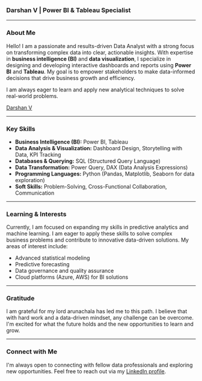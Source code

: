 

### **Darshan V** | Power BI & Tableau Specialist

---

### **About Me**

Hello! I am a passionate and results-driven Data Analyst with a strong focus on transforming complex data into clear, actionable insights. With expertise in **business intelligence (BI)** and **data visualization**, I specialize in designing and developing interactive dashboards and reports using **Power BI** and **Tableau**. My goal is to empower stakeholders to make data-informed decisions that drive business growth and efficiency.

I am always eager to learn and apply new analytical techniques to solve real-world problems.

<div class="badge-base LI-profile-badge" data-locale="en_US" data-size="large" data-theme="dark" data-type="HORIZONTAL" data-vanity="darshantheimpostor" data-version="v1"><a class="badge-base__link LI-simple-link" href="https://in.linkedin.com/in/darshantheimpostor?trk=profile-badge">Darshan V</a></div>

---

### **Key Skills**

- **Business Intelligence (BI):** Power BI, Tableau
- **Data Analysis & Visualization:** Dashboard Design, Storytelling with Data, KPI Tracking
- **Databases & Querying:** SQL (Structured Query Language)
- **Data Transformation:** Power Query, DAX (Data Analysis Expressions)
- **Programming Languages:** Python (Pandas, Matplotlib, Seaborn for data exploration)
- **Soft Skills:** Problem-Solving, Cross-Functional Collaboration, Communication

---

### **Learning & Interests**

Currently, I am focused on expanding my skills in predictive analytics and machine learning. I am eager to apply these skills to solve complex business problems and contribute to innovative data-driven solutions. My areas of interest include:

- Advanced statistical modeling
- Predictive forecasting
- Data governance and quality assurance
- Cloud platforms (Azure, AWS) for BI solutions

---

### **Gratitude**

I am grateful for my lord arunachala has led me to this path. I believe that with hard work and a data-driven mindset, any challenge can be overcome. I'm excited for what the future holds and the new opportunities to learn and grow.

---

### **Connect with Me**

I'm always open to connecting with fellow data professionals and exploring new opportunities. Feel free to reach out via my [LinkedIn profile](https://in.linkedin.com/in/darshantheimpostor).
